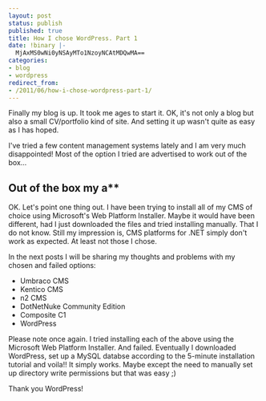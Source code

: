 ```yaml
---
layout: post
status: publish
published: true
title: How I chose WordPress. Part 1
date: !binary |-
  MjAxMS0wNi0yNSAyMTo1NzoyNCAtMDQwMA==
categories:
- blog
- wordpress
redirect_from:
- /2011/06/how-i-chose-wordpress-part-1/
---
```


Finally my blog is up. It took me ages to start it. OK, it's not only a blog but also a small CV/portfolio kind of site. 
And setting it up wasn't quite as easy as I has hoped.

I've tried a few content management systems lately and I am very much disappointed! Most of the option I tried are 
advertised to work out of the box...

<!--more-->

## Out of the box my a**

OK. Let's point one thing out. I have been trying to install all of my CMS of choice using Microsoft's Web Platform 
Installer. Maybe it would have been different, had I just downloaded the files and tried installing manually. That I do 
not know. Still my impression is, CMS platforms for .NET simply don't work as expected. At least not those I chose.

In the next posts I will be sharing my thoughts and problems with my chosen and failed options:

* Umbraco CMS
* Kentico CMS
* n2 CMS
* DotNetNuke Community Edition
* Composite C1
* WordPress

Please note once again. I tried installing each of the above using the Microsoft Web Platform Installer. And failed.
Eventually I downloaded WordPress, set up a MySQL databse according to the 5-minute installation tutorial and voila!!
It simply works. Maybe except the need to manually set up directory write permissions but that was easy ;)

Thank you  WordPress!
